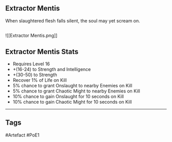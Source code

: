 ## Extractor Mentis
When slaughtered flesh falls silent,
the soul may yet scream on.
##
![[Extractor Mentis.png]]
## Extractor Mentis Stats
- Requires Level 16
- +(16-24) to Strength and Intelligence
- +(30-50) to Strength
- Recover 1% of Life on Kill
- 5% chance to grant Onslaught to nearby Enemies on Kill
- 5% chance to grant Chaotic Might to nearby Enemies on Kill
- 10% chance to gain Onslaught for 10 seconds on Kill
- 10% chance to gain Chaotic Might for 10 seconds on Kill


---
## Tags
#Artefact
#PoE1